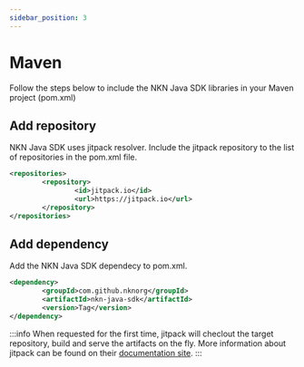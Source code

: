 ```yaml
---
sidebar_position: 3
---
```


# Maven

Follow the steps below to include the NKN Java SDK libraries in your Maven project (pom.xml)

## Add repository

NKN Java SDK uses jitpack resolver. Include the jitpack repository to the list of repositories in the pom.xml file.

```xml
<repositories>
        <repository>
                <id>jitpack.io</id>
                <url>https://jitpack.io</url>
        </repository>
</repositories>
```

## Add dependency

Add the NKN Java SDK dependecy to pom.xml.

```xml
<dependency>
        <groupId>com.github.nknorg</groupId>
        <artifactId>nkn-java-sdk</artifactId>
        <version>Tag</version>
</dependency>
```

:::info
When requested for the first time, jitpack will checlout the target repository, build and serve the artifacts on the fly. More information about jitpack can be found on their [documentation site](https://jitpack.io/docs/).
:::

